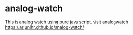 # analog-watch
This is analog watch using pure java script.
visit analogwatch https://arjunlhr.github.io/analog-watch/

